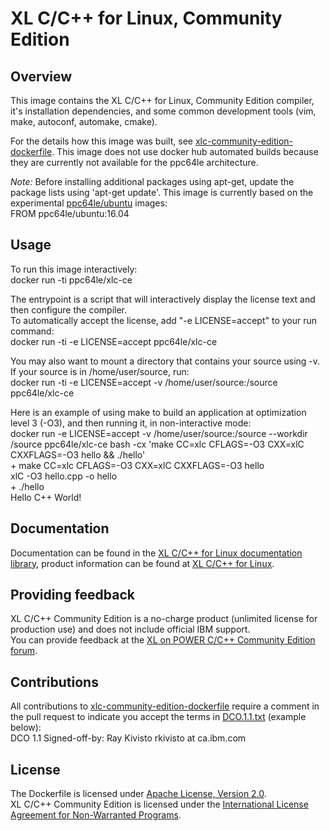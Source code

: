 # XL C/C++ for Linux, Community Edition

## Overview

This image contains the XL C/C++ for Linux, Community Edition compiler, it's installation dependencies, and some common development tools (vim, make, autoconf, automake, cmake).

For the details how this image was built, see [xlc-community-edition-dockerfile](https://github.com/IBM/xlc-community-edition-dockerfile).
This image does not use docker hub automated builds because they are currently not available for the ppc64le architecture.

*Note:* Before installing additional packages using apt-get, update the package lists using 'apt-get update'. This image is currently based on the experimental [ppc64le/ubuntu](https://hub.docker.com/r/ppc64le/ubuntu/) images:  
	FROM ppc64le/ubuntu:16.04


## Usage

To run this image interactively:  
	docker run -ti ppc64le/xlc-ce

The entrypoint is a script that will interactively display the license text and then configure the compiler.  
To automatically accept the license, add "-e LICENSE=accept" to your run command:  
	docker run -ti -e LICENSE=accept ppc64le/xlc-ce

You may also want to mount a directory that contains your source using -v. If your source is in /home/user/source, run:  
	docker run -ti -e LICENSE=accept -v /home/user/source:/source ppc64le/xlc-ce

Here is an example of using make to build an application at optimization level 3 \(-O3\), and then running it, in non-interactive mode:  
	docker run -e LICENSE=accept -v /home/user/source:/source --workdir /source ppc64le/xlc-ce bash -cx 'make CC=xlc CFLAGS=-O3 CXX=xlC CXXFLAGS=-O3 hello && ./hello'  
	+ make CC=xlc CFLAGS=-O3 CXX=xlC CXXFLAGS=-O3 hello  
	xlC -O3    hello.cpp   -o hello  
	+ ./hello  
	Hello C++ World!  


## Documentation

Documentation can be found in the [XL C/C++ for Linux documentation library](http://www.ibm.com/support/docview.wss?uid=swg27036675), product information can be found at [XL C/C++ for Linux](http://www.ibm.com/software/products/en/xlcpp-linux/).


## Providing feedback

XL C/C++ Community Edition is a no-charge product (unlimited license for production use) and does not include official IBM support.  
You can provide feedback at the [XL on POWER C/C++ Community Edition forum](http://ibm.biz/xlcpp-linux-ce).


## Contributions

All contributions to [xlc-community-edition-dockerfile](https://github.com/IBM/xlc-community-edition-dockerfile) require a comment in the pull request to indicate you accept the terms in [DCO.1.1.txt](https://github.com/IBM/xlc-community-edition-dockerfile/blob/master/DCO.1.1.txt) (example below):  
DCO 1.1 Signed-off-by: Ray Kivisto rkivisto at ca.ibm.com


## License

The Dockerfile is licensed under [Apache License, Version 2.0](https://github.com/IBM/xlc-community-edition-dockerfile/blob/master/LICENSE).  
XL C/C++ Community Edition is licensed under the [International License Agreement for Non-Warranted Programs](http://www14.software.ibm.com/cgi-bin/weblap/lap.pl?li_formnum=L-JYIP-A86ND5).
